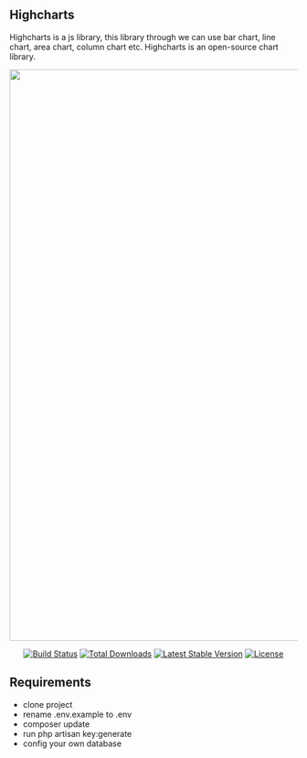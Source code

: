 <!-- <p align="center">
    <a href="https://laravel.com" target="_blank">
    <img src="https://raw.githubusercontent.com/laravel/art/master/logo-lockup/5%20SVG/2%20CMYK/1%20Full%20Color/laravel-logolockup-cmyk-red.svg" width="400">
    </a>
</p> -->

## Highcharts
Highcharts is a js library, this library through we can use bar chart, line chart, area chart, column chart etc.
Highcharts is an open-source chart library.


<p align="center">
    <a href="#" target="_blank">
    <img src="https://raw.githubusercontent.com/mohsenkarimi-mk/HighCharts-in-Laravel-8-with-MySQL/main/public/poster.png" width="1000">
    </a>
</p>







<p align="center">
<a href="https://travis-ci.org/laravel/framework"><img src="https://travis-ci.org/laravel/framework.svg" alt="Build Status"></a>
<a href="https://packagist.org/packages/laravel/framework"><img src="https://poser.pugx.org/laravel/framework/d/total.svg" alt="Total Downloads"></a>
<a href="https://packagist.org/packages/laravel/framework"><img src="https://poser.pugx.org/laravel/framework/v/stable.svg" alt="Latest Stable Version"></a>
<a href="https://packagist.org/packages/laravel/framework"><img src="https://poser.pugx.org/laravel/framework/license.svg" alt="License"></a>
</p>

## Requirements

- clone project
- rename .env.example to .env
- composer update
- run php artisan key:generate
- config your own database
